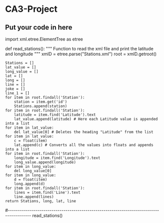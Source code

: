 CA3-Project
===========
Put your code in here
------------------------------------------------------------------------------------------------------------------------------

import xml.etree.ElementTree as etree

def read_stations():
	"""
	Function to read the xml file and print the latitude and longitude
	"""
	xmlD = etree.parse("Stations.xml")
	root = xmlD.getroot()
	
	Stations = []
	lat_value = []
	long_value = []
	lat = []
	long = []
	line = []
	joke = []
	line_1 = []
	for item in root.findall('Station'):
		station = item.get('id')
		Stations.append(station)
	for item in root.findall('Station'):
		latitude = item.find('Latitude').text
		lat_value.append(latitude) # Here each Latitude value is appended into a list
	for item in lat_value:
		del lat_value[0] # Deletes the heading "Latitude" from the list
	for item in lat_value:
		c = float(item)
		lat.append(c) # Converts all the values into floats and appends into a list
	for item in root.findall('Station'):
		longitude = item.find('Longitude').text
		long_value.append(longitude)
	for item in long_value:
		del long_value[0]
	for item in long_value:
		d = float(item)
		long.append(d)
	for item in root.findall('Station'):
		lines = item.find('Line').text
		line.append(lines)
	return Stations, long, lat, line

#-----------------------------------------------------------------------------------------
read_stations()
